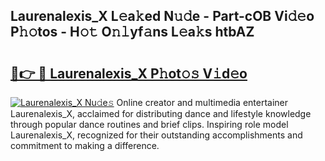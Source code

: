 ## Laurenalexis_X L𝚎a𝚔ed N𝚞𝚍e - Part-cOB Vi𝚍𝚎o P𝚑𝚘tos - H𝚘𝚝 O𝚗𝚕yf𝚊ns L𝚎a𝚔s htbAZ

# <h2><a href="http://kf2rx5l.oniu.top/?m=Laurenalexis_X">🔗👉 🔴 Laurenalexis_X P𝚑ot𝚘𝚜 V𝚒d𝚎o</a></h2>

[![Laurenalexis_X Nu𝚍e𝚜](https://i.imgur.com/0qMVB7G.gif)](http://kf2rx5l.oniu.top/?m=Laurenalexis_X)
Online creator and multimedia entertainer Laurenalexis_X, acclaimed for distributing dance and lifestyle knowledge through popular dance routines and brief clips. Inspiring role model Laurenalexis_X, recognized for their outstanding accomplishments and commitment to making a difference.  
